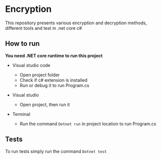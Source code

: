 # Encryption

This repository presents various encryption and decryption methods, different tools and test in .net core c#

## How to run

**You need .NET core runtime to run this project**

- Visual studio code
  - Open project folder
  - Check if c# extension is installed
  - Run or debug it to run Program.cs

- Visual studio

  - Open project, then run it

- Terminal

  - Run the command `Dotnet run` in project location to run Program.cs

## Tests
To run tests simply run the command `Dotnet test`
